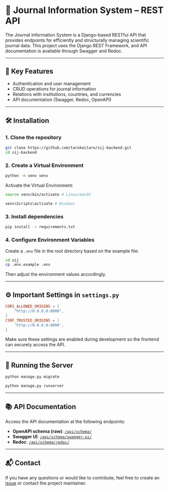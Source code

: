 # 📰 Journal Information System – REST API

The Journal Information System is a Django-based RESTful API that provides endpoints for efficiently and structurally managing scientific journal data. This project uses the Django REST Framework, and API documentation is available through Swagger and Redoc.

---

## 🚀 Key Features
- Authentication and user management  
- CRUD operations for journal information  
- Relations with institutions, countries, and currencies  
- API documentation (Swagger, Redoc, OpenAPI)

---

## 🛠️ Installation

### 1. Clone the repository
```bash
git clone https://github.com/tarokeitaro/sij-backend.git
cd sij-backend
```

### 2. Create a Virtual Environment
```bash
python -m venv venv 
```

Activate the Virtual Environment:
```bash
source venv/bin/activate # Linux/macOS
```
```bash
venv\Scripts\activate # Windows
```

### 3. Install dependencies
```bash
pip install -r requirements.txt
```

### 4. Configure Environment Variables  
Create a `.env` file in the root directory based on the example file:
```bash
cd sij
cp .env.example .env
```
Then adjust the environment values accordingly.

---

## ⚙️ Important Settings in `settings.py`
```conf
CORS_ALLOWED_ORIGINS = [
    "http://0.0.0.0:8000",
] 
CSRF_TRUSTED_ORIGINS = [
    'http://0.0.0.0:8000',
]
```
Make sure these settings are enabled during development so the frontend can securely access the API.

---

## 🧪 Running the Server
```bash
python manage.py migrate
```
```bash
python manage.py runserver
```

---

## 📚 API Documentation  
Access the API documentation at the following endpoints:

- **OpenAPI schema (raw)**: [`/api/schema/`](http://localhost:8000/api/schema/)
- **Swagger UI**: [`/api/schema/swagger-ui/`](http://localhost:8000/api/schema/swagger-ui/)
- **Redoc**: [`/api/schema/redoc/`](http://localhost:8000/api/schema/redoc/)

---

## 📬 Contact  
If you have any questions or would like to contribute, feel free to create an [issue](https://github.com/tarokeitaro/sij-backend/issues) or contact the project maintainer.